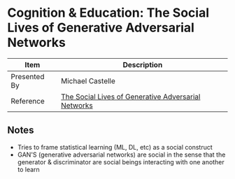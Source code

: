 # Cognition & Education: The Social Lives of Generative Adversarial Networks

| Item | Description |
| --- | --- | 
| Presented By | Michael Castelle |
| Reference | [The Social Lives of Generative Adversarial Networks](https://dl.acm.org/doi/pdf/10.1145/3351095.3373156?download=true) |



## Notes

- Tries to frame statistical learning (ML, DL, etc) as a social construct
- GAN'S (generative adversarial networks) are social in the sense that the generator & discriminator are social beings interacting with one another to learn